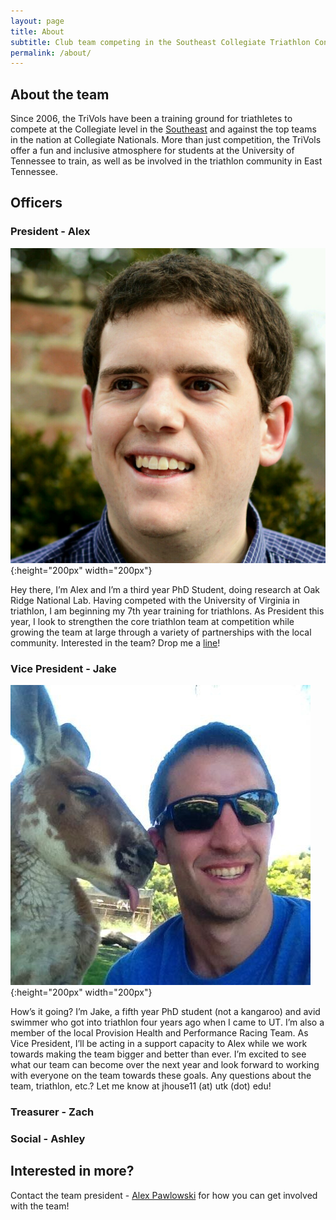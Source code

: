```yaml
---
layout: page
title: About
subtitle: Club team competing in the Southeast Collegiate Triathlon Conference
permalink: /about/
---
```

## About the team

Since 2006, the TriVols have been a training ground for triathletes to compete at the Collegiate level in the [Southeast](http://sectc.org) and against the top teams in the nation at Collegiate Nationals. More than just competition, the TriVols offer a fun and inclusive atmosphere for students at the University of Tennessee to train, as well as be involved in the triathlon community in East Tennessee.

## Officers

### President - Alex

![Alex Pawlowski](/assets/images/alex-pawlowski.jpg){:height="200px" width="200px"}

Hey there, I’m Alex and I’m a third year PhD Student, doing research at Oak Ridge National Lab. Having competed with the University of Virginia in triathlon, I am beginning my 7th year training for triathlons. As President this year, I look to strengthen the core triathlon team at competition while growing the team at large through a variety of partnerships with the local community. Interested in the team? Drop me a [line](mailto:{{site.author.email}})!

### Vice President - Jake

![Jake Houser](/assets/images/jake-houser.jpg){:height="200px" width="200px"}

How’s it going?  I’m Jake, a fifth year PhD student (not a kangaroo) and avid swimmer who got into triathlon four years ago when I came to UT.  I’m also a member of the local Provision Health and Performance Racing Team.  As Vice President, I’ll be acting in a support capacity to Alex while we work towards making the team bigger and better than ever.  I’m excited to see what our team can become over the next year and look forward to working with everyone on the team towards these goals.  Any questions about the team, triathlon, etc.?  Let me know at jhouse11 (at) utk (dot) edu!

### Treasurer - Zach

### Social - Ashley

## Interested in more?

Contact the team president - [Alex Pawlowski](mailto:{{site.author.email}}) for how you can get involved with the team!
